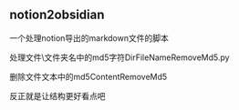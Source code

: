 ## notion2obsidian

一个处理notion导出的markdown文件的脚本

处理文件\文件夹名中的md5字符DirFileNameRemoveMd5.py

删除文件文本中的md5ContentRemoveMd5

反正就是让结构更好看点吧